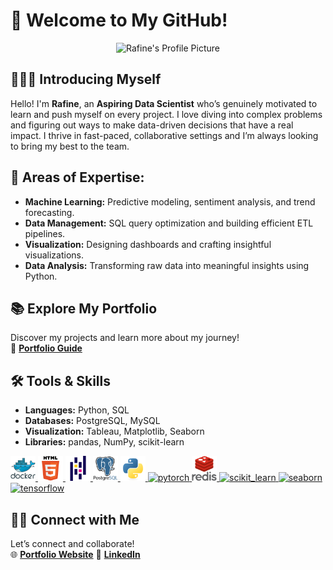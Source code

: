 # 🌟 Welcome to My GitHub!
<div align="center">
  <img src="san_francisco.jpg" alt="Rafine's Profile Picture" style="height:auto;"/>
</div>

## 🙋🏽‍♂️ Introducing Myself
Hello! I'm **Rafine**, an **Aspiring Data Scientist** who’s genuinely motivated to learn and push myself on every project. I love diving into complex problems and figuring out ways to make data-driven decisions that have a real impact. I thrive in fast-paced, collaborative settings and I’m always looking to bring my best to the team.

## 🔧 Areas of Expertise:
- **Machine Learning:** Predictive modeling, sentiment analysis, and trend forecasting.
- **Data Management:** SQL query optimization and building efficient ETL pipelines.
- **Visualization:** Designing dashboards and crafting insightful visualizations.
- **Data Analysis:** Transforming raw data into meaningful insights using Python.

## 📚 Explore My Portfolio
Discover my projects and learn more about my journey!  
🔗 [**Portfolio Guide**](https://github.com/rafines01/Portfolio-Guide)

## 🛠️ Tools & Skills
- **Languages:** Python, SQL
- **Databases:** PostgreSQL, MySQL
- **Visualization:** Tableau, Matplotlib, Seaborn
- **Libraries:** pandas, NumPy, scikit-learn

<p align="left"> <a href="https://www.docker.com/" target="_blank" rel="noreferrer"> <img src="https://raw.githubusercontent.com/devicons/devicon/master/icons/docker/docker-original-wordmark.svg" alt="docker" width="40" height="40"/> </a> <a href="https://www.w3.org/html/" target="_blank" rel="noreferrer"> <img src="https://raw.githubusercontent.com/devicons/devicon/master/icons/html5/html5-original-wordmark.svg" alt="html5" width="40" height="40"/> </a> <a href="https://pandas.pydata.org/" target="_blank" rel="noreferrer"> <img src="https://raw.githubusercontent.com/devicons/devicon/2ae2a900d2f041da66e950e4d48052658d850630/icons/pandas/pandas-original.svg" alt="pandas" width="40" height="40"/> </a> <a href="https://www.postgresql.org" target="_blank" rel="noreferrer"> <img src="https://raw.githubusercontent.com/devicons/devicon/master/icons/postgresql/postgresql-original-wordmark.svg" alt="postgresql" width="40" height="40"/> </a> <a href="https://www.python.org" target="_blank" rel="noreferrer"> <img src="https://raw.githubusercontent.com/devicons/devicon/master/icons/python/python-original.svg" alt="python" width="40" height="40"/> </a> <a href="https://pytorch.org/" target="_blank" rel="noreferrer"> <img src="https://www.vectorlogo.zone/logos/pytorch/pytorch-icon.svg" alt="pytorch" width="40" height="40"/> </a> <a href="https://redis.io" target="_blank" rel="noreferrer"> <img src="https://raw.githubusercontent.com/devicons/devicon/master/icons/redis/redis-original-wordmark.svg" alt="redis" width="40" height="40"/> </a> <a href="https://scikit-learn.org/" target="_blank" rel="noreferrer"> <img src="https://upload.wikimedia.org/wikipedia/commons/0/05/Scikit_learn_logo_small.svg" alt="scikit_learn" width="40" height="40"/> </a> <a href="https://seaborn.pydata.org/" target="_blank" rel="noreferrer"> <img src="https://seaborn.pydata.org/_images/logo-mark-lightbg.svg" alt="seaborn" width="40" height="40"/> </a> <a href="https://www.tensorflow.org" target="_blank" rel="noreferrer"> <img src="https://www.vectorlogo.zone/logos/tensorflow/tensorflow-icon.svg" alt="tensorflow" width="40" height="40"/> </a> </p>

## 👋🏽 Connect with Me
Let’s connect and collaborate!  
🌐 [**Portfolio Website**](https://github.com/rafines01/Portfolio-Guide) 
💼 [**LinkedIn**](link-to-your-linkedin)
